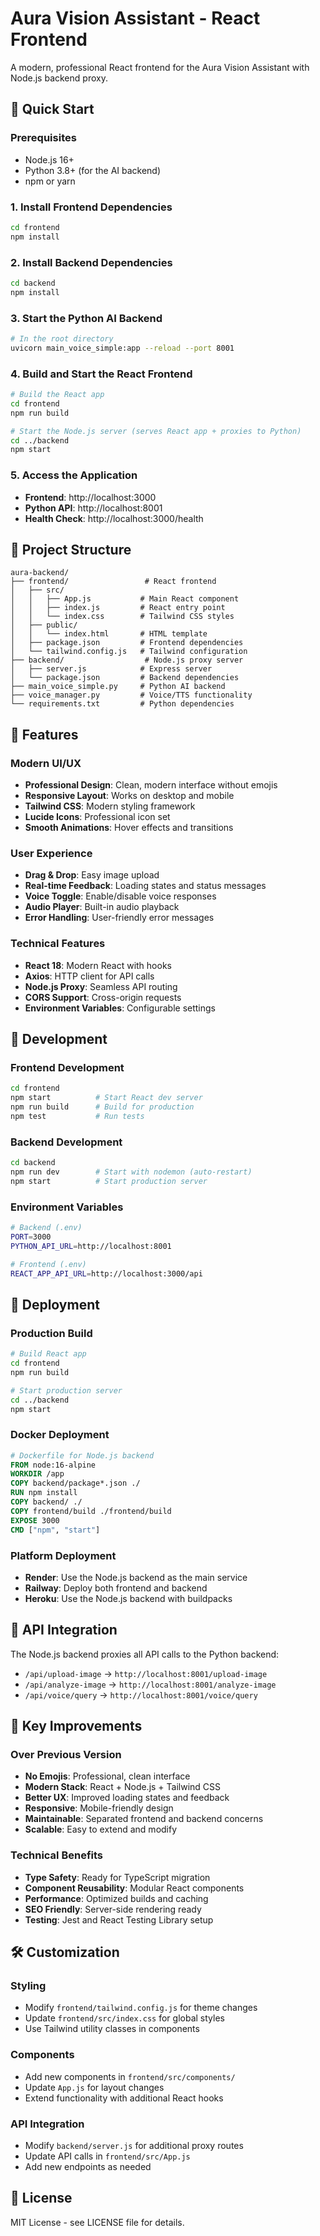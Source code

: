 # Aura Vision Assistant - React Frontend

A modern, professional React frontend for the Aura Vision Assistant with Node.js backend proxy.

## 🚀 Quick Start

### Prerequisites
- Node.js 16+ 
- Python 3.8+ (for the AI backend)
- npm or yarn

### 1. Install Frontend Dependencies
```bash
cd frontend
npm install
```

### 2. Install Backend Dependencies
```bash
cd backend
npm install
```

### 3. Start the Python AI Backend
```bash
# In the root directory
uvicorn main_voice_simple:app --reload --port 8001
```

### 4. Build and Start the React Frontend
```bash
# Build the React app
cd frontend
npm run build

# Start the Node.js server (serves React app + proxies to Python)
cd ../backend
npm start
```

### 5. Access the Application
- **Frontend**: http://localhost:3000
- **Python API**: http://localhost:8001
- **Health Check**: http://localhost:3000/health

## 📁 Project Structure

```
aura-backend/
├── frontend/                 # React frontend
│   ├── src/
│   │   ├── App.js           # Main React component
│   │   ├── index.js         # React entry point
│   │   └── index.css        # Tailwind CSS styles
│   ├── public/
│   │   └── index.html       # HTML template
│   ├── package.json         # Frontend dependencies
│   └── tailwind.config.js   # Tailwind configuration
├── backend/                  # Node.js proxy server
│   ├── server.js            # Express server
│   └── package.json         # Backend dependencies
├── main_voice_simple.py     # Python AI backend
├── voice_manager.py         # Voice/TTS functionality
└── requirements.txt         # Python dependencies
```

## 🎨 Features

### Modern UI/UX
- **Professional Design**: Clean, modern interface without emojis
- **Responsive Layout**: Works on desktop and mobile
- **Tailwind CSS**: Modern styling framework
- **Lucide Icons**: Professional icon set
- **Smooth Animations**: Hover effects and transitions

### User Experience
- **Drag & Drop**: Easy image upload
- **Real-time Feedback**: Loading states and status messages
- **Voice Toggle**: Enable/disable voice responses
- **Audio Player**: Built-in audio playback
- **Error Handling**: User-friendly error messages

### Technical Features
- **React 18**: Modern React with hooks
- **Axios**: HTTP client for API calls
- **Node.js Proxy**: Seamless API routing
- **CORS Support**: Cross-origin requests
- **Environment Variables**: Configurable settings

## 🔧 Development

### Frontend Development
```bash
cd frontend
npm start          # Start React dev server
npm run build      # Build for production
npm test           # Run tests
```

### Backend Development
```bash
cd backend
npm run dev        # Start with nodemon (auto-restart)
npm start          # Start production server
```

### Environment Variables
```bash
# Backend (.env)
PORT=3000
PYTHON_API_URL=http://localhost:8001

# Frontend (.env)
REACT_APP_API_URL=http://localhost:3000/api
```

## 🚀 Deployment

### Production Build
```bash
# Build React app
cd frontend
npm run build

# Start production server
cd ../backend
npm start
```

### Docker Deployment
```dockerfile
# Dockerfile for Node.js backend
FROM node:16-alpine
WORKDIR /app
COPY backend/package*.json ./
RUN npm install
COPY backend/ ./
COPY frontend/build ./frontend/build
EXPOSE 3000
CMD ["npm", "start"]
```

### Platform Deployment
- **Render**: Use the Node.js backend as the main service
- **Railway**: Deploy both frontend and backend
- **Heroku**: Use the Node.js backend with buildpacks

## 🔌 API Integration

The Node.js backend proxies all API calls to the Python backend:

- `/api/upload-image` → `http://localhost:8001/upload-image`
- `/api/analyze-image` → `http://localhost:8001/analyze-image`
- `/api/voice/query` → `http://localhost:8001/voice/query`

## 🎯 Key Improvements

### Over Previous Version
- **No Emojis**: Professional, clean interface
- **Modern Stack**: React + Node.js + Tailwind CSS
- **Better UX**: Improved loading states and feedback
- **Responsive**: Mobile-friendly design
- **Maintainable**: Separated frontend and backend concerns
- **Scalable**: Easy to extend and modify

### Technical Benefits
- **Type Safety**: Ready for TypeScript migration
- **Component Reusability**: Modular React components
- **Performance**: Optimized builds and caching
- **SEO Friendly**: Server-side rendering ready
- **Testing**: Jest and React Testing Library setup

## 🛠️ Customization

### Styling
- Modify `frontend/tailwind.config.js` for theme changes
- Update `frontend/src/index.css` for global styles
- Use Tailwind utility classes in components

### Components
- Add new components in `frontend/src/components/`
- Update `App.js` for layout changes
- Extend functionality with additional React hooks

### API Integration
- Modify `backend/server.js` for additional proxy routes
- Update API calls in `frontend/src/App.js`
- Add new endpoints as needed

## 📝 License

MIT License - see LICENSE file for details. 
